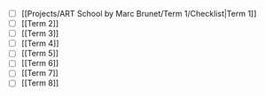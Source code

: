 - [ ] [[Projects/ART School by Marc Brunet/Term 1/Checklist|Term 1]]
- [ ] [[Term 2]]
- [ ] [[Term 3]]
- [ ] [[Term 4]]
- [ ] [[Term 5]]
- [ ] [[Term 6]]
- [ ] [[Term 7]]
- [ ] [[Term 8]]
